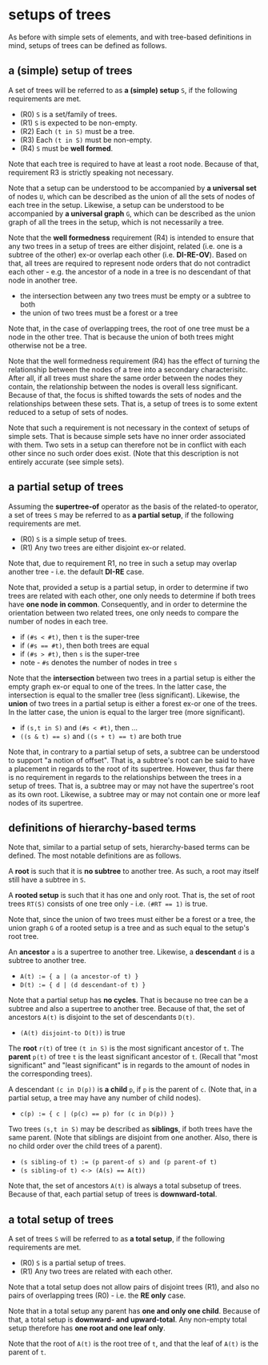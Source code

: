 
<!-- ======================================================================= -->
# setups of trees

As before with simple sets of elements, and with tree-based definitions in mind,
setups of trees can be defined as follows.

<!-- ======================================================================= -->
## a (simple) setup of trees

A set of trees will be referred to as **a (simple) setup** `S`,
if the following requirements are met.

* (R0) `S` is a set/family of trees.
* (R1) `S` is expected to be non-empty.
* (R2) Each `(t in S)` must be a tree.
* (R3) Each `(t in S)` must be non-empty.
* (R4) `S` must be **well formed**.

Note that each tree is required to have at least a root node. Because of that,
requirement R3 is strictly speaking not necessary.

Note that a setup can be understood to be accompanied by **a universal set**
of nodes `U`, which can be described as the union of all the sets of nodes of
each tree in the setup. Likewise, a setup can be understood to be accompanied
by **a universal graph** `G`, which can be described as the union graph of all
the trees in the setup, which is not necessarily a tree.

Note that the **well formedness** requirement (R4) is intended to ensure that
any two trees in a setup of trees are either disjoint, related (i.e. one is a
subtree of the other) ex-or overlap each other (i.e. **DI-RE-OV**). Based on
that, all trees are required to represent node orders that do not contradict
each other - e.g. the ancestor of a node in a tree is no descendant of that
node in another tree.

* the intersection between any two trees must be empty or a subtree to both
* the union of two trees must be a forest or a tree

Note that, in the case of overlapping trees, the root of one tree must be
a node in the other tree. That is because the union of both trees might
otherwise not be a tree.

Note that the well formedness requirement (R4) has the effect of turning the
relationship between the nodes of a tree into a secondary characterisitc. After
all, if all trees must share the same order between the nodes they contain,
the relationship between the nodes is overall less significant. Because of that,
the focus is shifted towards the sets of nodes and the relationships between
these sets. That is, a setup of trees is to some extent reduced to a setup of
sets of nodes.

Note that such a requirement is not necessary in the context of setups of simple
sets. That is because simple sets have no inner order associated with them. Two
sets in a setup can therefore not be in conflict with each other since no such
order does exist. (Note that this description is not entirely accurate (see
simple sets).

<!-- ======================================================================= -->
## a partial setup of trees

Assuming the **supertree-of** operator as the basis of the related-to operator,
a set of trees `S` may be referred to as **a partial setup**, if the following
requirements are met.

* (R0) `S` is a simple setup of trees.
* (R1) Any two trees are either disjoint ex-or related.

Note that, due to requirement R1, no tree in such a setup may overlap another
tree - i.e. the default **DI-RE** case.

Note that, provided a setup is a partial setup, in order to determine if two
trees are related with each other, one only needs to determine if both trees
have **one node in common**. Consequently, and in order to determine the
orientation between two related trees, one only needs to compare the number
of nodes in each tree.

* if `(#s < #t)`, then `t` is the super-tree
* if `(#s == #t)`, then both trees are equal
* if `(#s > #t)`, then `s` is the super-tree
* note - `#s` denotes the number of nodes in tree `s`

Note that the **intersection** between two trees in a partial setup is either
the empty graph ex-or equal to one of the trees. In the latter case, the
intersection is equal to the smaller tree (less significant). Likewise, the
**union** of two trees in a partial setup is either a forest ex-or one of
the trees. In the latter case, the union is equal to the larger tree (more
significant).

* if `(s,t in S)` and `(#s < #t)`, then ...
* `((s & t) == s)` and `((s + t) == t)` are both true

Note that, in contrary to a partial setup of sets, a subtree can be understood
to support "a notion of offset". That is, a subtree's root can be said to have
a placement in regards to the root of its supertree. However, thus far there
is no requirement in regards to the relationships between the trees in a setup
of trees. That is, a subtree may or may not have the supertree's root as its
own root. Likewise, a subtree may or may not contain one or more leaf nodes of
its supertree.

<!-- ======================================================================= -->
## definitions of hierarchy-based terms

Note that, similar to a partial setup of sets, hierarchy-based terms can be
defined. The most notable definitions are as follows.

A **root** is such that it is **no subtree** to another tree.
As such, a root may itself still have a subtree in `S`.

A **rooted setup** is such that it has one and only root. That is, the set of
root trees `RT(S)` consists of one tree only - i.e. `(#RT == 1)` is true.

Note that, since the union of two trees must either be a forest or a tree, the
union graph `G` of a rooted setup is a tree and as such equal to the setup's
root tree.

An **ancestor** `a` is a supertree to another tree.
Likewise, a **descendant** `d` is a subtree to another tree.

* `A(t) := { a | (a ancestor-of t) }`
* `D(t) := { d | (d descendant-of t) }`

Note that a partial setup has **no cycles**. That is because no tree can be
a subtree and also a supertree to another tree. Because of that, the set of
ancestors `A(t)` is disjoint to the set of descendants `D(t)`.

* `(A(t) disjoint-to D(t))` is true

The **root** `r(t)` of tree `(t in S)` is the most significant ancestor of
`t`. The **parent** `p(t)` of tree `t` is the least significant ancestor of
`t`. (Recall that "most significant" and "least significant" is in regards
to the amount of nodes in the corresponding trees).

A descendant `(c in D(p))` is **a child** `p`, if `p` is the parent of `c`.
(Note that, in a partial setup, a tree may have any number of child nodes).

* `c(p) := { c | (p(c) == p) for (c in D(p)) }`

Two trees `(s,t in S)` may be described as **siblings**, if both trees have
the same parent. (Note that siblings are disjoint from one another. Also,
there is no child order over the child trees of a parent).

* `(s sibling-of t) := (p parent-of s) and (p parent-of t)`
* `(s sibling-of t) <-> (A(s) == A(t))`

Note that, the set of ancestors `A(t)` is always a total subsetup of trees.
Because of that, each partial setup of trees is **downward-total**.

<!-- ======================================================================= -->
## a total setup of trees

A set of trees `S` will be referred to as **a total setup**,
if the following requirements are met.

* (R0) `S` is a partial setup of trees.
* (R1) Any two trees are related with each other.

Note that a total setup does not allow pairs of disjoint trees (R1), and also
no pairs of overlapping trees (R0) - i.e. the **RE only** case.

Note that in a total setup any parent has **one and only one child**. Because
of that, a total setup is **downward- and upward-total**. Any non-empty total
setup therefore has **one root and one leaf only**.

Note that the root of `A(t)` is the root tree of `t`,
and that the leaf of `A(t)` is the parent of `t`.
